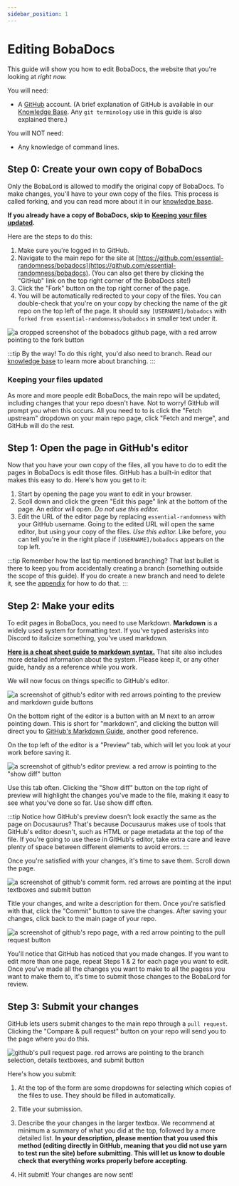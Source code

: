 ```yaml
---
sidebar_position: 1
---
```


# Editing BobaDocs

This guide will show you how to edit BobaDocs, the website that you're looking at _right now._

You will need:

- A [GitHub](https://github.com) account. (A brief explanation of GitHub is available in our [Knowledge Base](/docs/volunteering/github/understanding-github). Any `git terminology` use in this guide is also explained there.)

You will NOT need:

- Any knowledge of command lines.

## Step 0: Create your own copy of BobaDocs

Only the BobaLord is allowed to modify the original copy of BobaDocs. To make changes, you'll have to your own copy of the files. This process is called forking, and you can read more about it in our [knowledge base](/docs/volunteering/github/understanding-github).

**If you already have a copy of BobaDocs, skip to [Keeping your files updated](#keeping-your-files-updated).**

Here are the steps to do this:

1. Make sure you're logged in to GitHub.
2. Navigate to the main repo for the site at [https://github.com/essential-randomness/bobadocs](https://github.com/essential-randomness/bobadocs). (You can also get there by clicking the "GitHub" link on the top right corner of the BobaDocs site!)
3. Click the "Fork" button on the top right corner of the page.
4. You will be automatically redirected to your copy of the files. You can double-check that you're on your copy by checking the name of the git repo on the top left of the page. It should say `[USERNAME]/bobadocs` with `forked from essential-randomness/bobadocs` in smaller text under it.

![a cropped screenshot of the bobadocs github page, with a red arrow pointing to the fork button](/img/volunteer/bobadocsfork.jpg)

:::tip
By the way! To do this right, you'd also need to branch. Read our [knowledge base](/docs/volunteering/github/understanding-github) to learn more about branching.
:::

### Keeping your files updated

As more and more people edit BobaDocs, the main repo will be updated, including changes that your repo doesn't have. Not to worry! GitHub will prompt you when this occurs. All you need to to is click the "Fetch upstream" dropdown on your main repo page, click "Fetch and merge", and GitHub will do the rest.

## Step 1: Open the page in GitHub's editor

Now that you have your own copy of the files, all you have to do to edit the pages in BobaDocs is edit those files. GitHub has a built-in editor that makes this easy to do. Here's how you get to it:

1. Start by opening the page you want to edit in your browser.
2. Scoll down and click the green "Edit this page" link at the bottom of the page. An editor will open. _Do not use this editor._
3. Edit the URL of the editor page by replacing `essential-randomness` with your GitHub username. Going to the edited URL will open the same editor, but using your copy of the files. _Use this editor._ Like before, you can tell you're in the right place if `[USERNAME]/bobadocs` appears on the top left.

:::tip
Remember how the last tip mentioned branching? That last bullet is there to keep you from accidentally creating a branch (something outside the scope of this guide). If you do create a new branch and need to delete it, see the [appendix](./editing-bobadocs-appendix/#deleting-a-branch) for how to do that.
:::

## Step 2: Make your edits

To edit pages in BobaDocs, you need to use Markdown. **Markdown** is a widely used system for formatting text. If you've typed asterisks into Discord to italicize something, you've used markdown.

[**Here is a cheat sheet guide to markdown syntax.**](https://www.markdownguide.org/cheat-sheet/) That site also includes more detailed information about the system. Please keep it, or any other guide, handy as a reference while you work.

We will now focus on things specific to GitHub's editor.

![a screenshot of github's editor with red arrows pointing to the preview and markdown guide buttons](/img/volunteer/bobadocseditor.jpg)

On the bottom right of the editor is a button with an M next to an arrow pointing down. This is short for "markdown", and clicking the button will direct you to [GitHub's Markdown Guide](https://guides.github.com/features/mastering-markdown/), another good reference.

On the top left of the editor is a "Preview" tab, which will let you look at your work before saving it.

![a screenshot of github's editor preview. a red arrow is pointing to the "show diff" button](/img/volunteer/bobadocspreview.jpg)

Use this tab often. Clicking the "Show diff" button on the top right of preview will highlight the changes you've made to the file, making it easy to see what you've done so far. Use show diff often.

:::tip
Notice how GitHub's preview doesn't look exactly the same as the page on Docusaurus? That's because Docusaurus makes use of tools that GitHub's editor doesn't, such as HTML or page metadata at the top of the file. If you're going to use these in GitHub's editor, take extra care and leave plenty of space between different elements to avoid errors.
:::

Once you're satisfied with your changes, it's time to save them. Scroll down the page.

![a screenshot of github's commit form. red arrows are pointing at the input textboxes and submit button](/img/volunteer/bobadocscommit.jpg)

Title your changes, and write a description for them. Once you're satisfied with that, click the "Commit" button to save the changes. After saving your changes, click back to the main page of your repo.

![a screenshot of github's repo page, with a red arrow pointing to the pull request button](/img/volunteer/bobadocsaftercommit.jpg)

You'll notice that GitHub has noticed that you made changes. If you want to edit more than one page, repeat Steps 1 & 2 for each page you want to edit. Once you've made all the changes you want to make to all the pagess you want to make them to, it's time to submit those changes to the BobaLord for review.

## Step 3: Submit your changes

GitHub lets users submit changes to the main repo through a `pull request`. Clicking the "Compare & pull request" button on your repo will send you to the page where you do this.

![github's pull request page. red arrows are pointing to the branch selection, details textboxes, and submit button](/img/volunteer/bobadocspullrequest.jpg)

Here's how you submit:

1. At the top of the form are some dropdowns for selecting which copies of the files to use. They should be filled in automatically.

2. Title your submission.

3. Describe the your changes in the larger textbox. We recommend at minimum a summary of what you did at the top, followed by a more detailed list. **In your description, please mention that you used this method (editing directly in GitHub, meaning that you did not use yarn to test run the site) before submitting. This will let us know to double check that everything works properly before accepting.**

4. Hit submit! Your changes are now sent!
